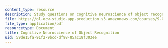 ```yaml
---
content_type: resource
description: Study questions on cognitive neuroscience of object recognition.
file: https://ol-ocw-studio-app-production.s3.amazonaws.com/courses/9-012-the-brain-and-cognitive-sciences-ii-spring-2002/59de15fa91f29bcddf9885ac18f303ee_cognitiveneuroscienceofobjectrecognition.pdf
file_type: application/pdf
resourcetype: Document
title: Cognitive Neuroscience of Object Recognition
uid: 59de15fa-91f2-9bcd-df98-85ac18f303ee
---
```

